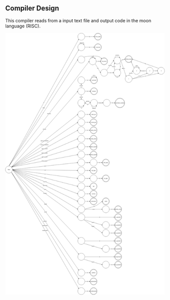 ## Compiler Design
This compiler reads from a input text file and output code in the moon language (RISC).

![alt text](https://github.com/lamonfly/Compiler-Design/blob/master/dfa.png?raw=true)
